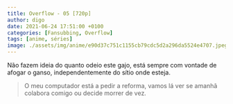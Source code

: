 ```yaml
---
title: Overflow - 05 [720p]
author: digo
date: 2021-06-24 17:51:00 +0100
categories: [Fansubbing, Overflow]
tags: [anime, séries]
image: ./assets/img/anime/e90d37c751c1155cb79cdc5d2a296da5524e4707.jpeg
---
```


Não fazem ideia do quanto odeio este gajo, está sempre com vontade de afogar o ganso, independentemente do sítio onde esteja.

> O meu computador está a pedir a reforma, vamos lá ver se amanhã colabora comigo ou decide morrer de vez.